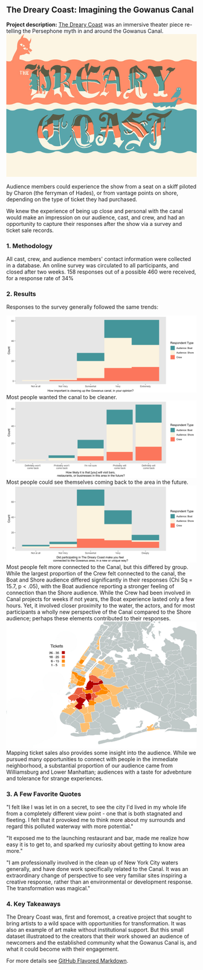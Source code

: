 ## The Dreary Coast: Imagining the Gowanus Canal

**Project description:** [The Dreary Coast](https://www.nytimes.com/2014/10/31/theater/the-dreary-coast-on-the-banks-of-the-gowanus-canal.html) was an immersive theater piece re-telling the Persephone myth in and around the Gowanus Canal. 
<img src="images/photo-main.jpg?raw=true"/>

Audience members could experience the show from a seat on a skiff piloted by Charon (the ferryman of Hades), or from vantage points on shore, depending on the type of ticket they had purchased.

We knew the experience of being up close and personal with the canal would make an impression on our audience, cast, and crew, and had an opportunity to capture their responses after the show via a survey and ticket sale records. 

### 1. Methodology

All cast, crew, and audience members' contact information were collected in a database. An online survey was circulated to all participants, and closed after two weeks. 158 responses out of a possible 460 were received, for a response rate of 34%

### 2. Results 

Responses to the survey generally followed the same trends:

<img src="images/DC_clean.png?raw=true"/>
Most people wanted the canal to be cleaner.

<img src="images/DC_future.png?raw=true"/>
Most people could see themselves coming back to the area in the future.

<img src="images/DC_connected.png?raw=true"/>
Most people felt more connected to the Canal, but this differed by group. While the largest proportion of the Crew felt connected to the canal, the Boat and Shore audience differed significantly in their responses (Chi Sq = 15.7, p < .05), with the Boat audience reporting a stronger feeling of connection than the Shore audience. While the Crew had been involved in Canal projects for weeks if not years, the Boat experience lasted only a few hours. Yet, it involved closer proximity to the water, the actors, and for most participants a wholly new perspective of the Canal compared to the Shore audience; perhaps these elements contributed to their responses.

<img src="images/map_legend.jpg?raw=true"/>
Mapping ticket sales also provides some insight into the audience. While we pursued many opportunities to connect with people in the immediate neighborhood, a substantial proportion of our audience came from Williamsburg and Lower Manhattan; audiences with a taste for advebnture and tolerance for strange experiences.

### 3. A Few Favorite Quotes
"I felt like I was let in on a secret, to see the city I'd lived in my whole life from a completely different view point - one that is both stagnated and fleeting. I felt that it provoked me to think more about my surrounds and regard this polluted waterway with more potential."

"It exposed me to the launching restaurant and bar, made me realize how easy it is to get to, and sparked my curiosity about getting to know area more."

"I am professionally involved in the clean up of New York City waters generally, and have done work specifically related to the Canal.  It was an extraordinary change of perspective to see very familiar sites inspiring a creative response, rather than an environmental or development response.  The transformation was magical."

### 4. Key Takeaways

The Dreary Coast was, first and foremost, a creative project that sought to bring artists to a wild space with opportunities for transformation. It was also an example of art make without institutional support. But this small dataset illustratoed to  the creators that their work showed an audience of newcomers and the established community what the Gowanus Canal is, and what it could become with their engagement.


For more details see [GitHub Flavored Markdown](https://guides.github.com/features/mastering-markdown/).
